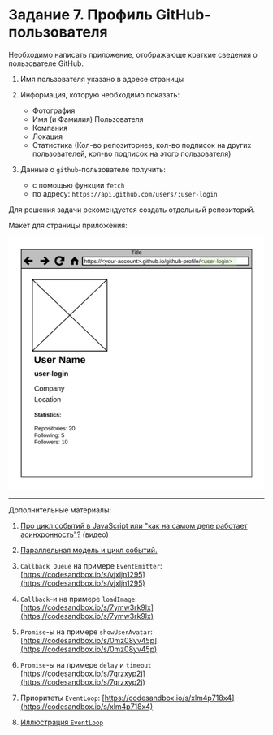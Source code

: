 # Задание 7. Профиль GitHub-пользователя

Необходимо написать приложение, отображающе краткие сведения о пользователе
GitHub.

1. Имя пользователя указано в адресе страницы

2. Информация, которую необходимо показать:
   * Фотография
   * Имя (и Фамилия) Пользователя
   * Компания
   * Локация
   * Статистика (Кол-во репозиториев, кол-во подписок на
   других пользователей, кол-во подписок на этого пользователя)

3. Данные о `github`-пользователе получить:
   * с помощью функции `fetch`
   * по адресу: `https://api.github.com/users/:user-login`

Для решения задачи рекомендуется создать отдельный репозиторий.

Макет для страницы приложения:

<img src="../assets/github-user-mockup.png" width="750px">

<hr/>
Дополнительные материалы:

1. [Про цикл событий в JavaScript или "как на самом деле работает асинхронность"?](https://www.youtube.com/watch?v=8cV4ZvHXQL4) (видео)

1. [Параллельная модель и цикл событий.](https://developer.mozilla.org/ru/docs/Web/JavaScript/EventLoop)

1. `Callback Queue` на примере `EventEmitter`: [https://codesandbox.io/s/vjxljn1295](https://codesandbox.io/s/vjxljn1295)

1. `Callback`-и на примере `loadImage`: [https://codesandbox.io/s/7ymw3rk9lx](https://codesandbox.io/s/7ymw3rk9lx)

1. `Promise`-ы на примере `showUserAvatar`: [https://codesandbox.io/s/0mz08yv45p](https://codesandbox.io/s/0mz08yv45p)

1. `Promise`-ы на примере `delay` и `timeout` [https://codesandbox.io/s/7qrzxyp2j](https://codesandbox.io/s/7qrzxyp2j)

1. Приоритеты `EventLoop`: [https://codesandbox.io/s/xlm4p718x4](https://codesandbox.io/s/xlm4p718x4)

1. [Иллюстрация `EventLoop`](../assets/event-loop.pdf)

